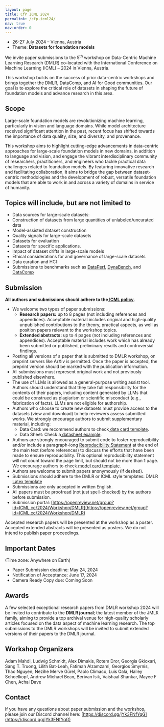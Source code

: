 ```yaml
---
layout: page
title: CfP ICML 2024
permalink: /cfp-icml24/
nav: true
nav-order: 0
---
```


* 26-27 July 2024 – Vienna, Austria
* Theme: **Datasets for foundation models**

 

We invite paper submissions to the 5<sup>th</sup> workshop on Data-Centric Machine Learning Research (DMLR) co-located with the International Conference on Machine Learning (ICML) – 2024 in Vienna, Austria.

​​This workshop builds on the success of prior data-centric workshops and brings together the DMLR, DataComp, and AI for Good communities. Our goal is to explore the critical role of datasets in shaping the future of foundation models and advance research in this area.

## Scope

Large-scale foundation models are revolutionizing machine learning, particularly in vision and language domains. While model architecture received significant attention in the past, recent focus has shifted towards the importance of data quality, size, and diversity, and provenance.  

This workshop aims to highlight cutting-edge advancements in data-centric approaches for large-scale foundation models in new domains, in addition to language and vision, and engage the vibrant interdisciplinary community of researchers, practitioners, and engineers who tackle practical data challenges related to foundation models. By featuring innovative research and facilitating collaboration, it aims to bridge the gap between dataset-centric methodologies and the development of robust, versatile foundation models that are able to work in and across a variety of domains in service of humanity.

## Topics will include, but are not limited to
* Data sources for large-scale datasets: 
* Construction of datasets from large quantities of unlabeled/uncurated data 
* Model-assisted dataset construction
* Quality signals for large-scale datasets
* Datasets for evaluation
* Datasets for specific applications. 
* Impact of dataset drifts in large-scale models
* Ethical considerations for and governance of large-scale datasets 
* Data curation and HCI
* Submissions to benchmarks such as [DataPerf](https://www.dataperf.org/), [DynaBench](https://dynabench.org/), and [DataComp](https://www.datacomp.ai/)

 

## Submission

**All authors and submissions should adhere to the[ ICML policy](https://icml.cc/Conferences/2024/AuthorInstructions)**.




* We welcome two types of paper submissions:
    * **Research papers:** up to 8 pages (not including references and appendices). Acceptable material includes original and high-quality unpublished contributions to the theory, practical aspects, as well as position papers relevant to the workshop topics.
    * **Extended abstracts:** up to 4 pages (not including references and appendices). Acceptable material includes work which has already been submitted or published, preliminary results and controversial findings.
* Posting all versions of a paper that is submitted to DMLR workshop, on preprint servers like ArXiv is permitted. Once the paper is accepted, the preprint version should be marked with the publication information.
* All submissions must represent original work and not previously published elsewhere.
* The use of LLMs is allowed as a general-purpose writing assist tool. Authors should understand that they take full responsibility for the contents of their papers, including content generated by LLMs that could be construed as plagiarism or scientific misconduct (e.g., fabrication of facts). LLMs are not eligible for authorship.
* ​​Authors who choose to create new datasets must provide access to the datasets (view and download) to help reviewers assess submitted works. We strongly encourage authors to submit supplementary material, including:
    * Data Card: we recommend authors to check[ data card template](https://sites.research.google/datacardsplaybook/).
    * Data Sheet: Check a[ datasheet example](https://arxiv.org/abs/1803.09010).
* Authors are strongly encouraged to submit code to foster reproducibility and/or include a paragraph-long [Reproducibility Statement](https://icml.cc/Conferences/2024/AuthorInstructions) at the end of the main text (before references) to discuss the efforts that have been made to ensure reproducibility. This optional reproducibility statement will not count toward the page limit, but should not be more than 1 page. We encourage authors to check[ model card template](https://arxiv.org/abs/1810.03993).
* Authors are welcome to submit papers anonymously (if desired).
* Submissions should adhere to the DMLR or ICML style templates: DMLR [Latex template](https://github.com/JmlrOrg/dmlr-style-file) 
* Submissions are only accepted in written English.
* All papers must be proofread (not just spell-checked) by the authors before submission.
* Submission portal: [https://openreview.net/group?id=ICML.cc/2024/Workshop/DMLR](https://openreview.net/group?id=ICML.cc/2024/Workshop/DMLR)

Accepted research papers will be presented at the workshop as a poster. Accepted extended abstracts will be presented as posters. We do not intend to publish paper proceedings.

 

## Important Dates

(Time zone: Anywhere on Earth)

* Paper Submission deadline: May 24, 2024
* Notification of Acceptance: June 17, 2024
* Camera Ready Copy due: Coming Soon


## Awards

A few selected exceptional research papers from DMLR workshop 2024 will be invited to contribute to the **DMLR journal**; the latest member of the JMLR family, aiming to provide a top archival venue for high-quality scholarly articles focused on the data aspect of machine learning research. The top submissions to the DMLR workshops will be invited to submit extended versions of their papers to the DMLR journal.

## Workshop Organizers

Adam Mahdi, Ludwig Schmidt, Alex Dimakis, Rotem Dror, Georgia Gkioxari, Sang T. Truong, Lilith Bat-Leah, Fatimah Alzamzami, Georgios Smyrnis, Thao Nguyen, Nezihe Merve Gürel, Paolo Climaco, Luis Oala, Hailey Schoelkopf, Andrew Michael Bean, Berivan Isik, Vaishaal Shankar, Mayee F Chen, Achal Dave


## Contact

If you have any questions about paper submission and the workshop, please join our Discord channel here: [https://discord.gg/jYk3FNfYqG](https://discord.gg/jYk3FNfYqG)
